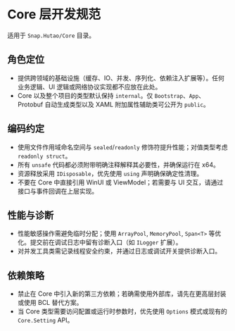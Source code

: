 # Core 层开发规范

适用于 `Snap.Hutao/Core` 目录。

## 角色定位
- 提供跨领域的基础设施（缓存、IO、并发、序列化、依赖注入扩展等）。任何业务逻辑、UI 逻辑或网络协议实现都不应放在此处。
- Core 以及整个项目的类型默认保持 `internal`。仅 `Bootstrap`、`App`、Protobuf 自动生成类型以及 XAML 附加属性辅助类可公开为 `public`。

## 编码约定
- 使用文件作用域命名空间与 `sealed`/`readonly` 修饰符提升性能；对值类型考虑 `readonly struct`。
- 所有 `unsafe` 代码都必须附带明确注释解释其必要性，并确保运行在 x64。
- 资源释放采用 `IDisposable`，优先使用 `using` 声明确保确定性清理。
- 不要在 Core 中直接引用 WinUI 或 ViewModel；若需要与 UI 交互，请通过接口与事件回调在上层实现。

## 性能与诊断
- 性能敏感操作需避免临时分配；使用 `ArrayPool`, `MemoryPool`, `Span<T>` 等优化。提交前在调试日志中留有诊断入口（如 `ILogger` 扩展）。
- 对并发工具类需记录线程安全约束，并通过日志或调试开关提供诊断入口。

## 依赖策略
- 禁止在 Core 中引入新的第三方依赖；若确需使用外部库，请先在更高层封装或使用 BCL 替代方案。
- 当 Core 类型需要访问配置或运行时参数时，优先使用 `Options` 模式或现有的 `Core.Setting` API。
